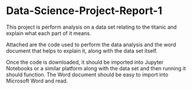 # Data-Science-Project-Report-1

This project is perform analysis on a data set relating to the titanic and explain 
what each part of it means.

Attached are the code used to perform the data analysis and the word document that
helps to explain it, along with the data set itself.

Once the code is downloaded, it should be imported into Jupyter Notebooks or a similar platform 
along with the data set and then running it should function. The Word document should be easy to
import into Microsoft Word and read.
